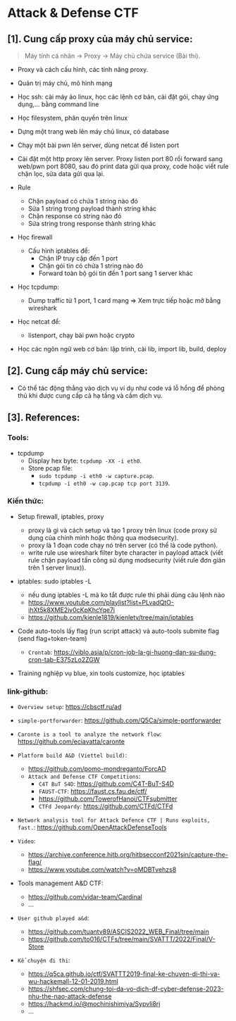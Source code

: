 # Attack & Defense CTF

## [1]. Cung cấp proxy của máy chủ service:

> Máy tính cá nhân -> Proxy -> Máy chủ chứa service (Bài thi).

- Proxy và cách cấu hình, các tính năng proxy.
- Quản trị máy chủ, mô hình mạng
- Học ssh: cài máy ảo linux, học các lệnh cơ bản, cài đặt gói, chạy ứng dụng,... bằng command line
- Học filesystem, phân quyền trên linux
- Dựng một trang web lên máy chủ linux, có database
- Chạy một bài pwn lên server, dùng netcat để listen port
- Cài đặt một http proxy lên server. Proxy listen port 80 rồi forward sang web/pwn port 8080, sau đó print data gửi qua proxy, code hoặc viết rule chặn lọc, sửa data gửi qua lại.
- Rule

  - Chặn payload có chứa 1 string nào đó
  - Sửa 1 string trong payload thành string khác
  - Chặn response có string nào đó
  - Sửa string trong response thành string khác

- Học firewall
  - Cấu hình iptables để:
    - Chặn IP truy cập đến 1 port
    - Chặn gói tin có chứa 1 string nào đó
    - Forward toàn bộ gói tin đến 1 port sang 1 server khác
- Học tcpdump:
  - Dump traffic từ 1 port, 1 card mạng => Xem trực tiếp hoặc mở bằng wireshark
- Học netcat để:
  - listenport, chạy bài pwn hoặc crypto
- Học các ngôn ngữ web cơ bản: lập trình, cài lib, import lib, build, deploy

## [2]. Cung cấp máy chủ service:

- Có thể tác động thẳng vào dịch vụ ví dụ như code vá lỗ hổng để phòng thủ khi được cung cấp cả hạ tầng và cầm dịch vụ.

## [3]. References:

### Tools:

- tcpdump
  - Display hex byte: `tcpdump -XX -i eth0`.
  - Store pcap file:
    - `sudo tcpdump -i eth0 -w capture.pcap`.
    - `tcpdump -i eth0 -w cap.pcap tcp port 3139`.

### Kiến thức:

- Setup firewall, iptables, proxy

  - proxy là gì và cách setup và tạo 1 proxy trên linux (code proxy sử dụng của chính mình hoặc thông qua modsecurity).
  - proxy là 1 đoạn code chạy nó trên server (có thể là code python).
  - write rule use wireshark filter byte character in payload attack (viết rule chặn payload tấn công sử dụng modsecurity (viết rule đơn giản trên 1 server linux)).

- iptables: sudo iptables -L
  - nếu dung iptables -L mà ko tắt được rule thì phải dùng câu lệnh nào
  - https://www.youtube.com/playlist?list=PLvadQtO-ihXt5k8XME2iv0cKpKhcYqe7i
  - https://github.com/kienle1819/kienletv/tree/main/iptables

- Code auto-tools lấy flag (run script attack) và auto-tools submite flag (send flag+token-team)
  - `Crontab`: https://viblo.asia/p/cron-job-la-gi-huong-dan-su-dung-cron-tab-E375zLo2ZGW
- Training nghiệp vụ blue, xin tools customize, học iptables

### link-github:

- `Overview setup`: https://cbsctf.ru/ad
- `simple-portforwarder`: https://github.com/Q5Ca/simple-portforwarder
- `Caronte is a tool to analyze the network flow`: https://github.com/eciavatta/caronte
- `Platform build A&D (Viettel build)`:
  - https://github.com/pomo-mondreganto/ForcAD
  - `Attack and Defense CTF Competitions`:
    - `C4T BuT S4D`: https://github.com/C4T-BuT-S4D
    - `FAUST-CTF`: https://faust.cs.fau.de/ctf/
    - https://github.com/TowerofHanoi/CTFsubmitter
    - `CTFd Jeopardy`: https://github.com/CTFd/CTFd
- `Network analysis tool for Attack Defence CTF | Runs exploits, fast.`: https://github.com/OpenAttackDefenseTools

- `Video`:

  - https://archive.conference.hitb.org/hitbsecconf2021sin/capture-the-flag/
  - https://www.youtube.com/watch?v=oMDBTvehzs8

- Tools management A&D CTF:

  - https://github.com/vidar-team/Cardinal
  - ...

- `User github played a&d`:

  - https://github.com/tuantv89/ASCIS2022_WEB_Final/tree/main
  - https://github.com/to016/CTFs/tree/main/SVATTT/2022/Final/V-Store

- `Kể chuyện đi thi`:
  - https://q5ca.github.io/ctf/SVATTT2019-final-ke-chuyen-di-thi-va-wu-hackemall-12-01-2019.html
  - https://shfsec.com/chung-toi-da-vo-dich-df-cyber-defense-2023-nhu-the-nao-attack-defense
  - https://hackmd.io/@mochinishimiya/Sypvli8rj
  - ...

